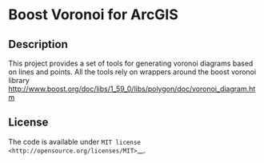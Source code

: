 # Boost Voronoi for ArcGIS

## Description

This project provides a set of tools for generating voronoi diagrams based on lines and points. All the tools rely on wrappers around the boost voronoi library http://www.boost.org/doc/libs/1_59_0/libs/polygon/doc/voronoi_diagram.htm

## License

The code is available under `MIT license <http://opensource.org/licenses/MIT>`__.